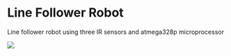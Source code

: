 # Line Follower Robot
Line follower robot using three IR sensors and atmega328p microprocessor

![](demo.gif)

